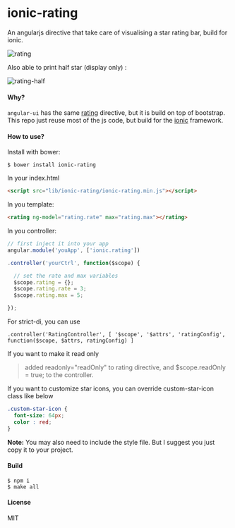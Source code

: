 ionic-rating
============

An angularjs directive that take care of visualising a star rating bar, build
for ionic.

![rating](https://cloud.githubusercontent.com/assets/1183541/3007107/3cee642c-de6c-11e3-8449-18b86ca130a7.png)

Also able to print half star (display only) :

![rating-half](https://cloud.githubusercontent.com/assets/7658059/12101509/67ee6d6c-b335-11e5-9ef6-0ceb92018fd2.png)

#### Why?

`angular-ui` has the same [rating](http://angular-ui.github.io/bootstrap/#/rating) directive,
but it is build on top of bootstrap. This repo just reuse most of the js code, but build for
the [ionic](http://ionicframework.com/) framework.

#### How to use?

Install with bower:

```
$ bower install ionic-rating
```

In your index.html

```HTML
<script src="lib/ionic-rating/ionic-rating.min.js"></script>
```

In you template:

```HTML
<rating ng-model="rating.rate" max="rating.max"></rating>
```

In you controller:

```JavaScript
// first inject it into your app
angular.module('youApp', ['ionic.rating'])

.controller('yourCtrl', function($scope) {

  // set the rate and max variables
  $scope.rating = {};
  $scope.rating.rate = 3;
  $scope.rating.max = 5;

});

```

For strict-di, you can use

```
.controller('RatingController', [ '$scope', '$attrs', 'ratingConfig', function($scope, $attrs, ratingConfig) ]
```

If you want to make it read only

> added readonly="readOnly" to rating directive, and $scope.readOnly = true; to the controller.

If you want to customize star icons, you can override custom-star-icon class like below

```CSS
.custom-star-icon {
  font-size: 64px;
  color : red;
}
```

**Note:** You may also need to include the style file. But I suggest you just copy it to your
project.

#### Build

```
$ npm i
$ make all
```

#### License

MIT